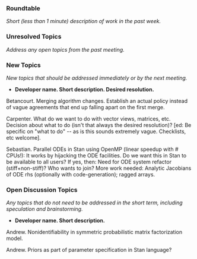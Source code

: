 ### Roundtable
_Short (less than 1 minute) description of work in the past week._

### Unresolved Topics
_Address any open topics from the past meeting._

### New Topics
_New topics that should be addressed immediately or by the next
meeting._

* __Developer name.  Short description.  Desired resolution.__

Betancourt.  Merging algorithm changes.  Establish an actual policy instead of vague agreements that end up falling apart on the first merge.

Carpenter.  What do we want to do with vector views, matrices, etc.  Decision about what to do (isn't that always the desired resolution)? [ed: Be specific on "what to do" -- as is this sounds extremely vague. Checklists, etc welcome].

Sebastian. Parallel ODEs in Stan using OpenMP (linear speedup with # CPUs!): It works by hijacking the ODE facilities. Do we want this in Stan to be available to all users? If yes, then: Need for ODE system refactor (stiff+non-stiff)? Who wants to join? More work needed: Analytic Jacobians of ODE rhs (optionally with code-generation); ragged arrays.

### Open Discussion Topics
_Any topics that do not need to be addressed in the short term,
including speculation and brainstorming._

* __Developer name.  Short description.__

Andrew.  Nonidentifiability in symmetric probabilistic matrix factorization model.

Andrew.  Priors as part of parameter specification in Stan language?